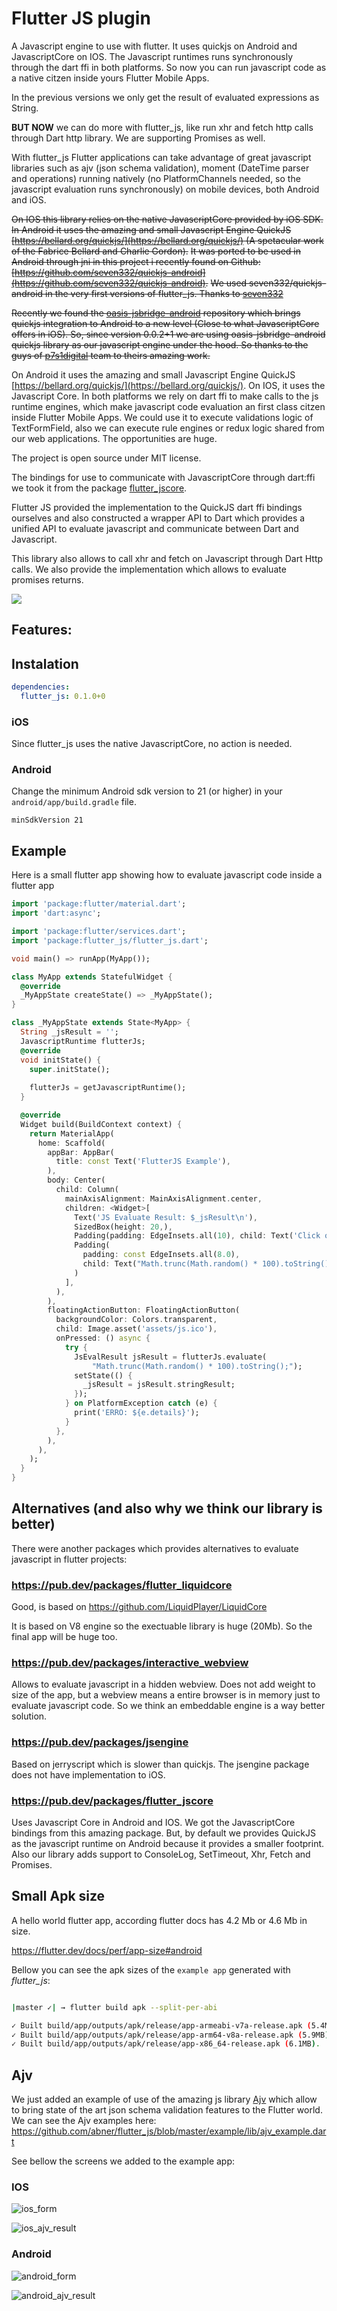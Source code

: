 # Flutter JS plugin

A Javascript engine to use with flutter. It uses quickjs on Android and JavascriptCore on IOS. The Javascript runtimes runs synchronously through the dart ffi in both platforms. So now you can run javascript code as a native citzen inside yours Flutter Mobile Apps.

In the previous versions we only get the result of evaluated expressions as String. 

**BUT NOW** we can do more with  flutter_js, like run xhr and fetch http calls through Dart http library. We are supporting Promises as well.

With flutter_js Flutter applications can take advantage of great javascript libraries such as ajv (json schema validation), moment (DateTime parser and operations) running natively (no PlatformChannels needed, so the javascript evaluation runs synchronously) on mobile devices, both Android and iOS.

~~On IOS this library relies on the native JavascriptCore provided by iOS SDK. In Android it uses the amazing and small Javascript Engine QuickJS [https://bellard.org/quickjs/](https://bellard.org/quickjs/) (A spetacular work of the Fabrice Bellard and Charlie Gordon).~~
~~It was ported to be used in Android through jni in this project i recently found on Github: [https://github.com/seven332/quickjs-android](https://github.com/seven332/quickjs-android).~~
~~We used seven332/quickjs-android in the very first versions of flutter_js. Thanks to [seven332](https://github.com/seven332)~~

~~Recently we found the [oasis-jsbridge-android](https://github.com/p7s1digital/oasis-jsbridge-android) repository which brings quickjs integration to Android to a new level (Close to what JavascriptCore offers in iOS). So,
since version 0.0.2+1 we are using oasis-jsbridge-android quickjs library as our javascript engine under the hood. So thanks to the guys of [p7s1digital](https://github.com/p7s1digital/) team to theirs amazing work.~~  


On Android it uses the amazing and small Javascript Engine QuickJS [https://bellard.org/quickjs/](https://bellard.org/quickjs/).  On IOS, it uses the Javascript Core. In both platforms we rely on dart ffi to make calls to the js runtime engines, which make javascript code evaluation an first class citzen inside Flutter Mobile Apps. We could use it
to execute validations logic of TextFormField, also we can execute rule engines or redux logic shared from our web applications. The opportunities are huge.


The project is open source under MIT license. 

The bindings for use to communicate with JavascriptCore through dart:ffi we took it from the package [flutter_jscore](https://pub.dev/packages/flutter_jscore).

Flutter JS provided the implementation to the QuickJS dart ffi bindings ourselves and also constructed a wrapper API to Dart which
provides a unified API to evaluate javascript and communicate between Dart and Javascript. 

This library also allows to call xhr and fetch on Javascript through Dart Http calls. We also provide the implementation
which allows to evaluate promises returns.


![](doc/flutter_js.png)


## Features:

## Instalation

```yaml
dependencies:
  flutter_js: 0.1.0+0
```

### iOS

Since flutter_js uses the native JavascriptCore, no action is needed.

### Android

Change the minimum Android sdk version to 21 (or higher) in your `android/app/build.gradle` file.

```
minSdkVersion 21
```
 

## Example

Here is a small flutter app showing how to evaluate javascript code inside a flutter app



```dart
import 'package:flutter/material.dart';
import 'dart:async';

import 'package:flutter/services.dart';
import 'package:flutter_js/flutter_js.dart';

void main() => runApp(MyApp());

class MyApp extends StatefulWidget {
  @override
  _MyAppState createState() => _MyAppState();
}

class _MyAppState extends State<MyApp> {
  String _jsResult = '';
  JavascriptRuntime flutterJs;
  @override
  void initState() {
    super.initState();
    
    flutterJs = getJavascriptRuntime();
  }

  @override
  Widget build(BuildContext context) {
    return MaterialApp(
      home: Scaffold(
        appBar: AppBar(
          title: const Text('FlutterJS Example'),
        ),
        body: Center(
          child: Column(
            mainAxisAlignment: MainAxisAlignment.center,
            children: <Widget>[
              Text('JS Evaluate Result: $_jsResult\n'),
              SizedBox(height: 20,),
              Padding(padding: EdgeInsets.all(10), child: Text('Click on the big JS Yellow Button to evaluate the expression bellow using the flutter_js plugin'),),
              Padding(
                padding: const EdgeInsets.all(8.0),
                child: Text("Math.trunc(Math.random() * 100).toString();", style: TextStyle(fontSize: 12, fontStyle: FontStyle.italic, fontWeight: FontWeight.bold),),
              )
            ],
          ),
        ),
        floatingActionButton: FloatingActionButton(
          backgroundColor: Colors.transparent, 
          child: Image.asset('assets/js.ico'),
          onPressed: () async {
            try {
              JsEvalResult jsResult = flutterJs.evaluate(
                  "Math.trunc(Math.random() * 100).toString();");
              setState(() {
                _jsResult = jsResult.stringResult;
              });
            } on PlatformException catch (e) {
              print('ERRO: ${e.details}');
            }
          },
        ),
      ),
    );
  }
}

```


## Alternatives (and also why we think our library is better)

There were another packages which provides alternatives to evaluate javascript in flutter projects:

### https://pub.dev/packages/flutter_liquidcore

Good, is based on https://github.com/LiquidPlayer/LiquidCore

It is based on V8 engine so the exectuable library is huge (20Mb). So the final app will be huge too.


### https://pub.dev/packages/interactive_webview

Allows to evaluate javascript in a hidden webview. Does not add weight to size of the app, but a webview means a entire browser is in memory just to evaluate javascript code. So we think an embeddable engine is a way better solution.

### https://pub.dev/packages/jsengine

Based on jerryscript which is slower than quickjs. The jsengine package does not have implementation to iOS.

### https://pub.dev/packages/flutter_jscore

Uses Javascript Core in Android and IOS. We got the JavascriptCore bindings from this amazing package. But, by
default we provides QuickJS as the javascript runtime on Android because it provides a smaller footprint. Also 
our library adds support to ConsoleLog, SetTimeout, Xhr, Fetch and Promises.




## Small Apk size

A hello world flutter app, according flutter docs has 4.2 Mb or 4.6 Mb in size.

https://flutter.dev/docs/perf/app-size#android


Bellow you can see the apk sizes of the `example app` generated with *flutter_js*:

```bash

|master ✓| → flutter build apk --split-per-abi

✓ Built build/app/outputs/apk/release/app-armeabi-v7a-release.apk (5.4MB).
✓ Built build/app/outputs/apk/release/app-arm64-v8a-release.apk (5.9MB).
✓ Built build/app/outputs/apk/release/app-x86_64-release.apk (6.1MB).
```


## Ajv

We just added an example of use of the amazing js library [Ajv](https://ajv.js.org/) which allow to bring state of the art json schema validation features
to the Flutter world. We can see the Ajv examples here: https://github.com/abner/flutter_js/blob/master/example/lib/ajv_example.dart 


See bellow the screens we added to the example app:

### IOS

![ios_form](doc/ios_ajv_form.png)

![ios_ajv_result](doc/ios_ajv_result.png)

### Android

![android_form](doc/android_ajv_form.png)

![android_ajv_result](doc/android_ajv_result.png)


